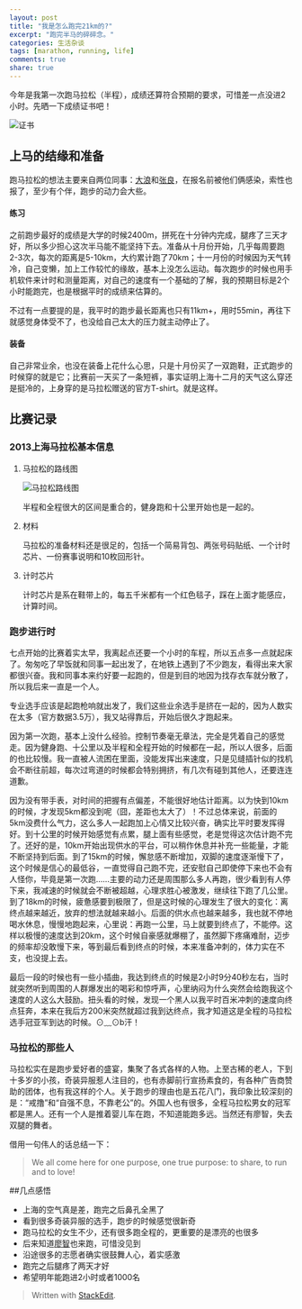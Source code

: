 ```yaml
---
layout: post
title: "我是怎么跑完21km的?"
excerpt: "跑完半马的碎碎念。"
categories: 生活杂谈
tags: [marathon, running, life]
comments: true
share: true
---
```


今年是我第一次跑马拉松（半程），成绩还算符合预期的要求，可惜差一点没进2小时。先晒一下成绩证书吧！


![证书][2]

## 上马的结缘和准备

跑马拉松的想法主要来自两位同事：[大浪](http://weibo.com/idalang)和[张良](http://weibo.com/p/1005052591334195)，在报名前被他们俩感染，索性也报了，至少有个伴，跑步的动力会大些。

#### 练习
之前跑步最好的成绩是大学的时候2400m，拼死在十分钟内完成，腿疼了三天才好，所以多少担心这次半马能不能坚持下去。准备从十月份开始，几乎每周要跑2-3次，每次的距离是5-10km，大约累计跑了70km；十一月份的时候因为天气转冷，自己变懒，加上工作较忙的缘故，基本上没怎么运动。每次跑步的时候也用手机软件来计时和测量距离，对自己的速度有一个基础的了解，我的预期目标是2个小时能跑完，也是根据平时的成绩来估算的。

不过有一点要提的是，我平时的跑步最长距离也只有11km+，用时55min，再往下就感觉身体受不了，也没给自己太大的压力就主动停止了。

#### 装备
自己非常业余，也没在装备上花什么心思，只是十月份买了一双跑鞋，正式跑步的时候穿的就是它；比赛前一天买了一条短裤，事实证明上海十二月的天气这么穿还是挺冷的，上身穿的是马拉松赠送的官方T-shirt。就是这样。


## 比赛记录

### 2013上海马拉松基本信息
1. 马拉松的路线图

    ![马拉松路线图][1]

    半程和全程很大的区间是重合的，健身跑和十公里开始也是一起的。

2. 材料

    马拉松的准备材料还是很足的，包括一个简易背包、两张号码贴纸、一个计时芯片、一份赛事说明和10枚回形针。

3. 计时芯片

    计时芯片是系在鞋带上的，每五千米都有一个红色毯子，踩在上面才能感应，计算时间。

###  跑步进行时
七点开始的比赛着实太早，我离起点还要一个小时的车程，所以五点多一点就起床了。匆匆吃了早饭就和同事一起出发了，在地铁上遇到了不少跑友，看得出来大家都很兴奋。我和同事本来约好要一起跑的，但是到目的地因为找存衣车就分散了，所以我后来一直是一个人。

专业选手应该是起跑枪响就出发了，我们这些业余选手是挤在一起的，因为人数实在太多（官方数据3.5万），我又站得靠后，开始后很久才跑起来。

因为第一次跑，基本上没什么经验。控制节奏毫无章法，完全是凭着自己的感觉走。因为健身跑、十公里以及半程和全程开始的时候都在一起，所以人很多，后面的也比较慢。我一直被人流困在里面，没能发挥出来速度，只是见缝插针似的找机会不断往前超，每次过弯道的时候都会特别拥挤，有几次有碰到其他人，还要连连道歉。

因为没有带手表，对时间的把握有点偏差，不能很好地估计距离。以为快到10km的时候，才发现5km都没到呢（囧，差距也太大了）！不过总体来说，前面的5km没费什么气力，这么多人一起跑加上心情又比较兴奋，确实比平时要发挥得好。到十公里的时候开始感觉有点累，腿上面有些感觉，老是觉得这次估计跑不完了。还好的是，10km开始出现供水的平台，可以稍作休息并补充一些能量，才能不断坚持到后面。到了15km的时候，懈怠感不断增加，双脚的速度逐渐慢下了，这个时候是信心的最低谷，一直觉得自己跑不完，还安慰自己即使停下来也不会有人怪你，毕竟是第一次跑……主要的动力还是周围那么多人再跑，很少看到有人停下来，我减速的时候就会不断被超越，心理求胜心被激发，继续往下跑了几公里。到了18km的时候，疲惫感要到极限了，但是这时候的心理发生了很大的变化：离终点越来越近，放弃的想法就越来越小。后面的供水点也越来越多，我也就不停地喝水休息，慢慢地跑起来，心里说：再跑一公里，马上就要到终点了，不能停。这样以极慢的速度达到20km，这个时候自豪感就爆棚了，虽然脚下疼痛难耐，迈步的频率却没敢慢下来，等到最后看到终点的时候，本来准备冲刺的，体力实在不支，也没提上去。

最后一段的时候也有一些小插曲，我达到终点的时候是2小时9分40秒左右，当时就突然听到周围的人群爆发出的喝彩和惊呼声，心里纳闷为什么突然会给跑我这个速度的人这么大鼓励。扭头看的时候，发现一个黑人以我平时百米冲刺的速度向终点狂奔，本来在我后方200米突然就超过我到达终点，我才知道这是全程的马拉松选手冠亚军到达的时候。⊙﹏⊙b汗！

### 马拉松的那些人
马拉松实在是跑步爱好者的盛宴，集聚了各式各样的人物。上至古稀的老人，下到十多岁的小孩，奇装异服惹人注目的，也有赤脚前行宣扬素食的，有各种广告商赞助的团体，也有我这样的个人。关于跑步的理由也是五花八门，我印象比较深刻的是：“戒撸”和“自强不息，不靠老公”的。外国人也有很多，全程马拉松男女的冠军都是黑人。还有一个人是推着婴儿车在跑，不知道能跑多远。当然还有廖智，失去双腿的舞者。

借用一句伟人的话总结一下：

> We all come here for one purpose, one true purpose: to share, to run and to love!

##几点感悟
+ 上海的空气真是差，跑完之后鼻孔全黑了
+ 看到很多奇装异服的选手，跑步的时候感觉很新奇
+ 跑马拉松的女生不少，还有很多跑全程的，更重要的是漂亮的也很多
+ 后来知道[廖智](http://weibo.com/guwuchina)也来跑，可惜没见到
+ 沿途很多的志愿者确实很鼓舞人心，着实感激
+ 跑完之后腿疼了两天才好
+ 希望明年能跑进2小时或者1000名

> Written with [StackEdit](https://stackedit.io/).


[1]: http://cizixs.u.qiniudn.com/personal-marathon.jpeg
[2]: http://cizixs.u.qiniudn.com/marathon.png
